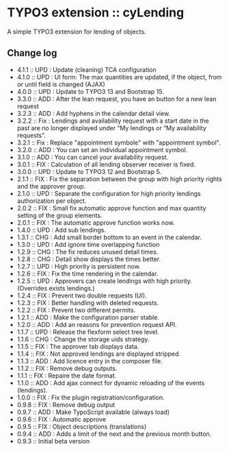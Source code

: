 # TYPO3 extension :: cyLending

 A simple TYPO3 extension for lending of objects.


## Change log

* 4.1.1 :: UPD : Update (cleaning) TCA configuration
* 4.1.0 :: UPD : UI form: The max quantities are updated, if the object, from or until field is changed (AJAX) 
* 4.0.0 :: UPD : Update to TYPO3 13 and Bootstrap 15.
* 3.3.0 :: ADD : After the lean request, you have an button for a new lean request 
* 3.2.3 :: ADD : Add hyphens in the calendar detail view.
* 3.2.2 :: Fix : Lendings and availability request with a start date in the past are no longer displayed under “My lendings or “My availability requests”. 
* 3.2.1 :: Fix : Replace "appointment symbole" with "appointment symbol".
* 3.2.0 :: ADD : You can set an individual appointment symbol.
* 3.1.0 :: ADD : You can cancel your availability request.
* 3.0.1 :: FIX : Calculation of all lending observer receiver is fixed.
* 3.0.0 :: UPD : Update to TYPO3 12 and Bootstrap 5.
* 2.1.1 :: FIX : Fix the separation between the group with high priority rights and the approver group.
* 2.1.0 :: UPD : Separate the configuration for high priority lendings authorization per object.
* 2.0.2 :: FIX : Small fix automatic approve function and max quantity setting of the group elements.
* 2.0.1 :: FIX : The automatic approve function works now.
* 1.4.0 :: UPD : Add sub lendings.
* 1.3.1 :: CHG : Add small border bottom to an event in the calendar. 
* 1.3.0 :: UPD : Add ignore time overlapping function
* 1.2.9 :: CHG : The fix reduces unused detail times.
* 1.2.8 :: CHG : Detail show displays the times better.
* 1.2.7 :: UPD : High priority is persistent now.
* 1.2.6 :: FIX : Fix the time rendering in the calendar.
* 1.2.5 :: UPD : Approvers can create lendings with high priority. (Overrides exists lendings.)
* 1.2.4 :: FIX : Prevent two double requests (UI).
* 1.2.3 :: FIX : Better handling with deleted requests.
* 1.2.2 :: FIX : Prevent two different permits.
* 1.2.1 :: ADD : Make the configuration parser stable. 
* 1.2.0 :: ADD : Add an reasons for prevention request API. 
* 1.1.7 :: UPD : Release the flexform select tree level. 
* 1.1.6 :: CHG : Change the storage uids strategy.
* 1.1.5 :: FIX : The approver tab displays data. 
* 1.1.4 :: FIX : Not approved lendings are displayed stripped.
* 1.1.3 :: ADD : Add licence entry in the composer file.
* 1.1.2 :: FIX : Remove debug outputs.
* 1.1.1 :: FIX : Repaire the date format.
* 1.1.0 :: ADD : Add ajax connect for dynamic reloading of the events (lendings).
* 1.0.0 :: FIX : Fix the plugin registration/configuration.
* 0.9.8 :: FIX : Remove debug output
* 0.9.7 :: ADD : Make TypoScript available (always load)
* 0.9.6 :: FIX : Automatic approve
* 0.9.5 :: FIX : Object descriptions (translations)
* 0.9.4 :: ADD : Adds a limit of the next and the previous month button.
* 0.9.3 :: Initial beta version